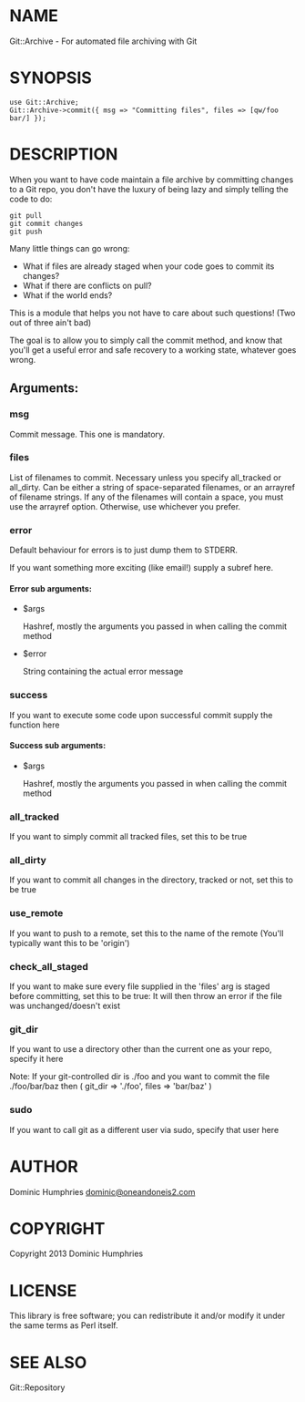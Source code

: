 # NAME

Git::Archive - For automated file archiving with Git

# SYNOPSIS

    use Git::Archive;
    Git::Archive->commit({ msg => "Committing files", files => [qw/foo bar/] });

# DESCRIPTION

When you want to have code maintain a file archive by committing changes to a Git repo,
you don't have the luxury of being lazy and simply telling the code to do:

    git pull
    git commit changes
    git push

Many little things can go wrong:

- What if files are already staged when your code goes to commit its changes?
- What if there are conflicts on pull?
- What if the world ends?

This is a module that helps you not have to care about such questions!
(Two out of three ain't bad)

The goal is to allow you to simply call the commit method, and know that you'll get
a useful error and safe recovery to a working state, whatever goes wrong.

## Arguments:

### msg

Commit message. This one is mandatory.

### files

List of filenames to commit. Necessary unless you specify all\_tracked or all\_dirty.
Can be either a string of space-separated filenames, or an arrayref of filename strings.
If any of the filenames will contain a space, you must use the arrayref option.
Otherwise, use whichever you prefer.

### error

Default behaviour for errors is to just dump them to STDERR.

If you want something more exciting (like email!) supply a subref here.

#### Error sub arguments:

- $args

    Hashref, mostly the arguments you passed in when calling the commit method

- $error

    String containing the actual error message

### success

If you want to execute some code upon successful commit supply the function here

#### Success sub arguments:

- $args

    Hashref, mostly the arguments you passed in when calling the commit method

### all\_tracked

If you want to simply commit all tracked files, set this to be true

### all\_dirty

If you want to commit all changes in the directory, tracked or not, set this to be true

### use\_remote

If you want to push to a remote, set this to the name of the remote
(You'll typically want this to be 'origin')

### check\_all\_staged

If you want to make sure every file supplied in the 'files' arg is staged before committing,
set this to be true: It will then throw an error if the file was unchanged/doesn't exist

### git\_dir

If you want to use a directory other than the current one as your repo, specify it here

Note: If your git-controlled dir is ./foo and you want to commit the file ./foo/bar/baz
then ( git\_dir => './foo', files => 'bar/baz' )

### sudo

If you want to call git as a different user via sudo, specify that user here

# AUTHOR

Dominic Humphries <dominic@oneandoneis2.com>

# COPYRIGHT

Copyright 2013 Dominic Humphries

# LICENSE

This library is free software; you can redistribute it and/or modify
it under the same terms as Perl itself.

# SEE ALSO

Git::Repository
